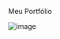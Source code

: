Meu Portfólio

![image](https://user-images.githubusercontent.com/38231334/167277986-a270c234-87ae-4293-9499-b82569402306.png)
